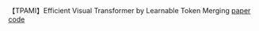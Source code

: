 【TPAMI】Efficient Visual Transformer by Learnable Token Merging [paper](https://arxiv.org/abs/2407.15219) [code](https://github.com/Statistical-Deep-Learning/LTM)
